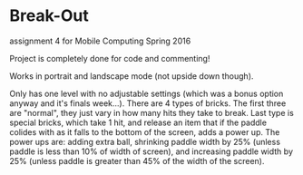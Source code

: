 # Break-Out
assignment 4 for Mobile Computing Spring 2016

Project is completely done for code and commenting!

Works in portrait and landscape mode (not upside down though).

Only has one level with no adjustable settings (which was a bonus option anyway and it's finals week...).
There are 4 types of bricks. The first three are "normal", they just vary in how many hits they take to break.
Last type is special bricks, which take 1 hit, and release an item that if the paddle colides with as it falls to the bottom of the screen, adds a power up.
The power ups are: adding extra ball, shrinking paddle width by 25% (unless paddle is less than 10% of width of screen), and increasing paddle width by 25% (unless paddle is greater than 45% of the width of the screen).
